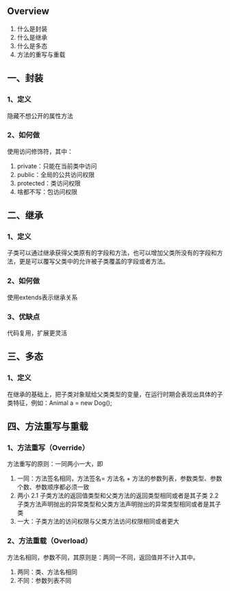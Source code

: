 ## Overview
1. 什么是封装
2. 什么是继承
3. 什么是多态
4. 方法的重写与重载

## 一、封装
### 1、定义
隐藏不想公开的属性方法
### 2、如何做
使用访问修饰符，其中：
1. private：只能在当前类中访问
2. public：全局的公共访问权限
3. protected：类访问权限
4. 啥都不写：包访问权限

## 二、继承
### 1、定义
子类可以通过继承获得父类原有的字段和方法，也可以增加父类所没有的字段和方法，更是可以覆写父类中的允许被子类覆盖的字段或者方法。
### 2、如何做
使用extends表示继承关系
### 3、优缺点
代码复用，扩展更灵活

## 三、多态
### 1、定义
在继承的基础上，把子类对象赋给父类类型的变量，在运行时期会表现出具体的子类特征，例如：Animal a = new Dog();

## 四、方法重写与重载
### 1、方法重写（Override）
方法重写的原则：一同两小一大，即
1. 一同：方法签名相同，方法签名= 方法名 + 方法的参数列表，参数类型、参数个数、参数顺序都必须一致
2. 两小
    2.1 子类方法的返回值类型和父类方法的返回类型相同或者是其子类
    2.2 子类方法声明抛出的异常类型和父类方法声明抛出的异常类型相同或者是其子类
3. 一大：子类方法的访问权限与父类方法访问权限相同或者更大

### 2、方法重载（Overload）
方法名相同，参数不同，其原则是：两同一不同，返回值并不计入其中。
1. 两同：类、方法名相同
2. 不同：参数列表不同
